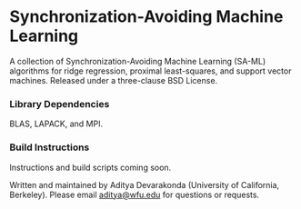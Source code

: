 # Synchronization-Avoiding Machine Learning
A collection of Synchronization-Avoiding Machine Learning (SA-ML) algorithms for ridge regression, proximal least-squares, and support vector machines.
Released under a three-clause BSD License.

### Library Dependencies
BLAS, LAPACK, and MPI.

### Build Instructions
Instructions and build scripts coming soon.

Written and maintained by Aditya Devarakonda (University of California, Berkeley). 
Please email aditya@wfu.edu for questions or requests.
